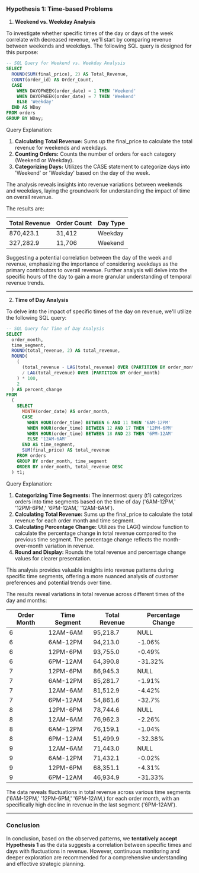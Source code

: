 ### Hypothesis 1: Time-based Problems
1. **Weekend vs. Weekday Analysis**

To investigate whether specific times of the day or days of the week correlate with decreased revenue, we'll start by comparing revenue between weekends and weekdays. The following SQL query is designed for this purpose:

```sql
-- SQL Query for Weekend vs. Weekday Analysis
SELECT
  ROUND(SUM(final_price), 2) AS Total_Revenue,
  COUNT(order_id) AS Order_Count,
  CASE
    WHEN DAYOFWEEK(order_date) = 1 THEN 'Weekend'
    WHEN DAYOFWEEK(order_date) = 7 THEN 'Weekend'
    ELSE 'Weekday'
  END AS WDay
FROM orders
GROUP BY WDay;
```

Query Explanation:
1. **Calculating Total Revenue:** Sums up the final_price to calculate the total revenue for weekends and weekdays.
2. **Counting Orders:** Counts the number of orders for each category (Weekend or Weekday).
3. **Categorizing Days:** Utilizes the CASE statement to categorize days into 'Weekend' or 'Weekday' based on the day of the week.

The analysis reveals insights into revenue variations between weekends and weekdays, laying the groundwork for understanding the impact of time on overall revenue.

The results are:

| Total Revenue | Order Count | Day Type |
|---------------|-------------|----------|
| 870,423.1     | 31,412      | Weekday  |
| 327,282.9     | 11,706      | Weekend  |

Suggesting a potential correlation between the day of the week and revenue, emphasizing the importance of considering weekdays as the primary contributors to overall revenue. Further analysis will delve into the specific hours of the day to gain a more granular understanding of temporal revenue trends.


---

2. **Time of Day Analysis**

To delve into the impact of specific times of the day on revenue, we'll utilize the following SQL query:

```sql
-- SQL Query for Time of Day Analysis
SELECT
  order_month,
  time_segment,
  ROUND(total_revenue, 2) AS total_revenue,
  ROUND(
    (
      (total_revenue - LAG(total_revenue) OVER (PARTITION BY order_month))
      / LAG(total_revenue) OVER (PARTITION BY order_month)
    ) * 100,
    2
  ) AS percent_change
FROM
  (
    SELECT
      MONTH(order_date) AS order_month,
      CASE
        WHEN HOUR(order_time) BETWEEN 6 AND 11 THEN '6AM-12PM'
        WHEN HOUR(order_time) BETWEEN 12 AND 17 THEN '12PM-6PM'
        WHEN HOUR(order_time) BETWEEN 18 AND 23 THEN '6PM-12AM'
        ELSE '12AM-6AM'
      END AS time_segment,
      SUM(final_price) AS total_revenue
    FROM orders
    GROUP BY order_month, time_segment
    ORDER BY order_month, total_revenue DESC
  ) t1;
```

Query Explanation:

1. **Categorizing Time Segments:** The innermost query (t1) categorizes orders into time segments based on the time of day ('6AM-12PM,' '12PM-6PM,' '6PM-12AM,' '12AM-6AM').
2. **Calculating Total Revenue:** Sums up the final_price to calculate the total revenue for each order month and time segment.
3. **Calculating Percentage Change:** Utilizes the LAG() window function to calculate the percentage change in total revenue compared to the previous time segment. The percentage change reflects the month-over-month variation in revenue.
5. **Round and Display:** Rounds the total revenue and percentage change values for clearer presentation.

This analysis provides valuable insights into revenue patterns during specific time segments, offering a more nuanced analysis of customer preferences and potential trends over time.

The results reveal variations in total revenue across different times of the day and months:

| Order Month | Time Segment | Total Revenue | Percentage Change |
|-------------|--------------|---------------|--------------------|
| 6           | 12AM-6AM     | 95,218.7      | NULL               |
| 6           | 6AM-12PM     | 94,213.0      | -1.06%             |
| 6           | 12PM-6PM     | 93,755.0      | -0.49%             |
| 6           | 6PM-12AM     | 64,390.8      | -31.32%            |
| 7           | 12PM-6PM     | 86,945.3      | NULL               |
| 7           | 6AM-12PM     | 85,281.7      | -1.91%             |
| 7           | 12AM-6AM     | 81,512.9      | -4.42%             |
| 7           | 6PM-12AM     | 54,861.6      | -32.7%             |
| 8           | 12PM-6PM     | 78,744.6      | NULL               |
| 8           | 12AM-6AM     | 76,962.3      | -2.26%             |
| 8           | 6AM-12PM     | 76,159.1      | -1.04%             |
| 8           | 6PM-12AM     | 51,499.9      | -32.38%            |
| 9           | 12AM-6AM     | 71,443.0      | NULL               |
| 9           | 6AM-12PM     | 71,432.1      | -0.02%             |
| 9           | 12PM-6PM     | 68,351.1      | -4.31%             |
| 9           | 6PM-12AM     | 46,934.9      | -31.33%            |

The data reveals fluctuations in total revenue across various time segments ('6AM-12PM,' '12PM-6PM,' '6PM-12AM,) for each order month, with an specifically high decline in revenue in the last segment ('6PM-12AM'). 


---


### Conclusion
In conclusion, based on the observed patterns, we **tentatively accept Hypothesis 1** as the data suggests a correlation between specific times and days with fluctuations in revenue. However, continuous monitoring and deeper exploration are recommended for a comprehensive understanding and effective strategic planning.
